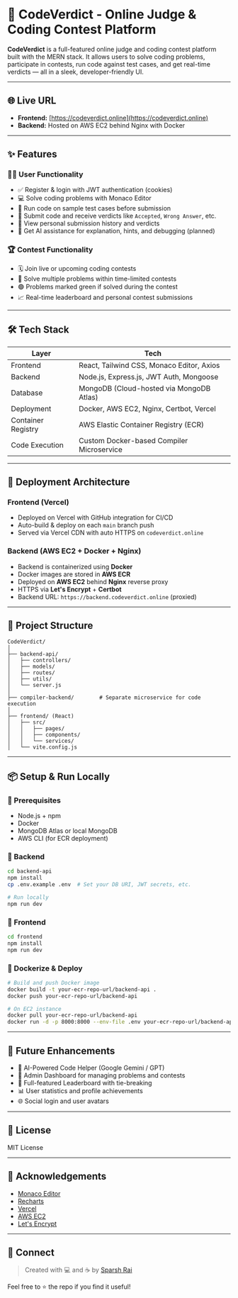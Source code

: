 # 🚀 CodeVerdict - Online Judge & Coding Contest Platform

**CodeVerdict** is a full-featured online judge and coding contest platform built with the MERN stack. It allows users to solve coding problems, participate in contests, run code against test cases, and get real-time verdicts — all in a sleek, developer-friendly UI.

---

## 🌐 Live URL

* **Frontend:** [https://codeverdict.online](https://codeverdict.online)
* **Backend:** Hosted on AWS EC2 behind Nginx with Docker

---

## ✨ Features

### 🧑‍💻 User Functionality

* ✅ Register & login with JWT authentication (cookies)
* 💻 Solve coding problems with Monaco Editor
* 🧪 Run code on sample test cases before submission
* 🚀 Submit code and receive verdicts like `Accepted`, `Wrong Answer`, etc.
* 📜 View personal submission history and verdicts
* 🧠 Get AI assistance for explanation, hints, and debugging (planned)

### 🏆 Contest Functionality

* 🗓️ Join live or upcoming coding contests
* 🧩 Solve multiple problems within time-limited contests
* 🟢 Problems marked green if solved during the contest
* 📈 Real-time leaderboard and personal contest submissions

---

## 🛠️ Tech Stack

| Layer              | Tech                                      |
| ------------------ | ----------------------------------------- |
| Frontend           | React, Tailwind CSS, Monaco Editor, Axios |
| Backend            | Node.js, Express.js, JWT Auth, Mongoose   |
| Database           | MongoDB (Cloud-hosted via MongoDB Atlas)  |
| Deployment         | Docker, AWS EC2, Nginx, Certbot, Vercel   |
| Container Registry | AWS Elastic Container Registry (ECR)      |
| Code Execution     | Custom Docker-based Compiler Microservice |

---

## 🚀 Deployment Architecture

### Frontend (Vercel)

* Deployed on Vercel with GitHub integration for CI/CD
* Auto-build & deploy on each `main` branch push
* Served via Vercel CDN with auto HTTPS on `codeverdict.online`

### Backend (AWS EC2 + Docker + Nginx)

* Backend is containerized using **Docker**
* Docker images are stored in **AWS ECR**
* Deployed on **AWS EC2** behind **Nginx** reverse proxy
* HTTPS via **Let's Encrypt** + **Certbot**
* Backend URL: `https://backend.codeverdict.online` (proxied)

---

## 📁 Project Structure

```
CodeVerdict/
│
├── backend-api/
│   ├── controllers/
│   ├── models/
│   ├── routes/
│   ├── utils/
│   └── server.js
│
├── compiler-backend/        # Separate microservice for code execution
│
├── frontend/ (React)
│   ├── src/
│   │   ├── pages/
│   │   ├── components/
│   │   └── services/
│   └── vite.config.js
```

---

## 📦 Setup & Run Locally

### 🔐 Prerequisites

* Node.js + npm
* Docker
* MongoDB Atlas or local MongoDB
* AWS CLI (for ECR deployment)

### 🔧 Backend

```bash
cd backend-api
npm install
cp .env.example .env  # Set your DB URI, JWT secrets, etc.

# Run locally
npm run dev
```

### 🔧 Frontend

```bash
cd frontend
npm install
npm run dev
```

### 🐳 Dockerize & Deploy

```bash
# Build and push Docker image
docker build -t your-ecr-repo-url/backend-api .
docker push your-ecr-repo-url/backend-api

# On EC2 instance
docker pull your-ecr-repo-url/backend-api
docker run -d -p 8000:8000 --env-file .env your-ecr-repo-url/backend-api
```

---

## 🚪 Future Enhancements

* 🧠 AI-Powered Code Helper (Google Gemini / GPT)
* 👥 Admin Dashboard for managing problems and contests
* 🏁 Full-featured Leaderboard with tie-breaking
* 📊 User statistics and profile achievements
* 🌐 Social login and user avatars

---

## 📄 License

MIT License

---

## 🙌 Acknowledgements

* [Monaco Editor](https://microsoft.github.io/monaco-editor/)
* [Recharts](https://recharts.org/)
* [Vercel](https://vercel.com/)
* [AWS EC2](https://aws.amazon.com/ec2/)
* [Let's Encrypt](https://letsencrypt.org/)

---

## 🤝 Connect

> Created with 💻 and ☕ by [Sparsh Rai](https://github.com/sparsh-rai)

Feel free to ⭐️ the repo if you find it useful!

